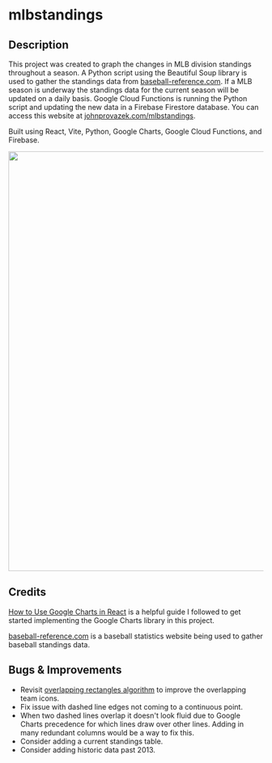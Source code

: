 # mlbstandings

## Description

This project was created to graph the changes in MLB division standings throughout a season. A Python script using the Beautiful Soup library is used to gather the standings data from [baseball-reference.com](https://www.baseball-reference.com/). If a MLB season is underway the standings data for the current season will be updated on a daily basis. Google Cloud Functions is running the Python script and updating the new data in a Firebase Firestore database. You can access this website at [johnprovazek.com/mlbstandings](https://www.johnprovazek.com/mlbstandings/).

Built using React, Vite, Python, Google Charts, Google Cloud Functions, and Firebase.

<div align="center">
  <picture>
    <img src="https://repository-images.githubusercontent.com/483421754/ce78b600-adcd-445a-80cc-8236060bc43e" width="830px">
  </picture>
</div>

## Credits

[How to Use Google Charts in React](https://blog.shahednasser.com/how-to-use-google-charts-in-react/#:~:text=In%20order%20to%20load%20Google,ll%20set%20google%20to%20window.) is a helpful guide I followed to get started implementing the Google Charts library in this project.

[baseball-reference.com](https://www.baseball-reference.com/) is a baseball statistics website being used to gather baseball standings data.

## Bugs & Improvements

- Revisit [overlapping rectangles algorithm](https://mikekling.com/comparing-algorithms-for-dispersing-overlapping-rectangles/) to improve the overlapping team icons.
- Fix issue with dashed line edges not coming to a continuous point.
- When two dashed lines overlap it doesn't look fluid due to Google Charts precedence for which lines draw over other lines. Adding in many redundant columns would be a way to fix this.
- Consider adding a current standings table.
- Consider adding historic data past 2013.
